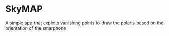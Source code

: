 # SkyMAP
A simple app that exploits vanishing points to draw the polaris based on the orientation of the smarphone
